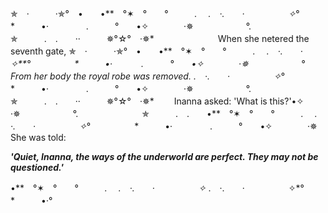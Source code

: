 ✯　·　　　·✯°　•　　•**　°✶　°　　°　　　*.　
                .　·.　　·　　　　　✧*°　　　　　*　　　•·　　　
                　.　　　°　　•✧　　　　·✵　　　　　　°.　　　　　　
                　✯　　　.　.　　··　　　✵°☆°　·✵*　　　　　　　
 When she netered the seventh gate,
✯　·　　　·✯°　•　　•**　°✶　°　　°　　　*.　
                .　·.　　·　　　　　✧**°　　　　　*　　　•·　　　
.　　　°　　•✧　　　　·✵　　　　　　°　　　　　　
 From her body the royal robe was removed.              .　·.　　·　　　　　✧*°　　　　　*　　　•·　　　
                　.　　　°　　•✧　　　　·✵　　　　　　°.　　　　　　
                　✯　　　.　.　　··　　　✵°☆°　·✵*　　 
Inanna asked:
 'What is this?'•✧　　　　·✵　　　　　　°.　　　　　　
                　✯　　　.　.　　•**　°✶　°　　°　　　*.　
                .　·.　　·　　　　　✧*°　　　　　*　　　•·　　　
                　.　　　°　　•✧　　　　·✵
                She was told:

 ***'Quiet, Inanna, the ways of the underworld are perfect.
 They may not be questioned.'***
 
 •**　°✶　°　　°　　　*.　
                .　·.　　·　　　　　✧*
                .　·.　　·　　　　　✧*°　　　　　*　　　•·°